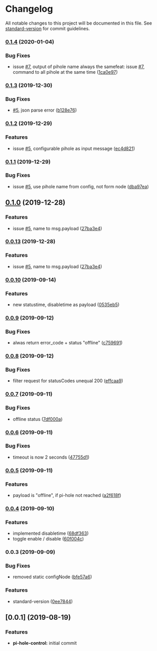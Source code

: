 # Changelog

All notable changes to this project will be documented in this file. See [standard-version](https://github.com/conventional-changelog/standard-version) for commit guidelines.

### [0.1.4](https://github.com/naimo84/node-red-contrib-pi-hole-remote/compare/v0.1.3...v0.1.4) (2020-01-04)


### Bug Fixes

* issue [#7](https://github.com/naimo84/node-red-contrib-pi-hole-remote/issues/7), output of pihole name always the samefeat: issue [#7](https://github.com/naimo84/node-red-contrib-pi-hole-remote/issues/7), command to all pihole at the same time ([1ca0e97](https://github.com/naimo84/node-red-contrib-pi-hole-remote/commit/1ca0e9716fdd3be68ab0f0165348d3fcf74d6daf))

### [0.1.3](https://github.com/naimo84/node-red-contrib-pi-hole-remote/compare/v0.1.2...v0.1.3) (2019-12-30)


### Bug Fixes

* [#5](https://github.com/naimo84/node-red-contrib-pi-hole-remote/issues/5), json parse error ([b128e76](https://github.com/naimo84/node-red-contrib-pi-hole-remote/commit/b128e7605dec17fe222750beda519b85f10c105d))

### [0.1.2](https://github.com/naimo84/node-red-contrib-pi-hole-remote/compare/v0.1.1...v0.1.2) (2019-12-29)


### Features

* issue [#5](https://github.com/naimo84/node-red-contrib-pi-hole-remote/issues/5), configurable pihole as input message ([ec4d821](https://github.com/naimo84/node-red-contrib-pi-hole-remote/commit/ec4d821da23992dea812b9d830ebb42f60ac3526))

### [0.1.1](https://github.com/naimo84/node-red-contrib-pi-hole-remote/compare/v0.1.0...v0.1.1) (2019-12-29)


### Bug Fixes

* issue [#5](https://github.com/naimo84/node-red-contrib-pi-hole-remote/issues/5), use pihole name from config, not form node ([dba97ea](https://github.com/naimo84/node-red-contrib-pi-hole-remote/commit/dba97ea))

## [0.1.0](https://github.com/naimo84/node-red-contrib-pi-hole-remote/compare/v0.0.10...v0.1.0) (2019-12-28)


### Features

* issue [#5](https://github.com/naimo84/node-red-contrib-pi-hole-remote/issues/5), name to msg.payload ([27ba3e4](https://github.com/naimo84/node-red-contrib-pi-hole-remote/commit/27ba3e4))

### [0.0.13](https://github.com/naimo84/node-red-contrib-pi-hole-remote/compare/v0.0.10...v0.0.13) (2019-12-28)


### Features

* issue [#5](https://github.com/naimo84/node-red-contrib-pi-hole-remote/issues/5), name to msg.payload ([27ba3e4](https://github.com/naimo84/node-red-contrib-pi-hole-remote/commit/27ba3e4))

### [0.0.10](https://github.com/naimo84/node-red-contrib-pi-hole-remote/compare/v0.0.9...v0.0.10) (2019-09-14)


### Features

* new statustime, disabletime as payload ([0535eb5](https://github.com/naimo84/node-red-contrib-pi-hole-remote/commit/0535eb5))

### [0.0.9](https://github.com/naimo84/node-red-contrib-pi-hole-remote/compare/v0.0.8...v0.0.9) (2019-09-12)


### Bug Fixes

* alwas return error_code + status "offline" ([c759691](https://github.com/naimo84/node-red-contrib-pi-hole-remote/commit/c759691))

### [0.0.8](https://github.com/naimo84/node-red-contrib-pi-hole-remote/compare/v0.0.7...v0.0.8) (2019-09-12)


### Bug Fixes

* filter request for statusCodes unequal 200 ([effcaa9](https://github.com/naimo84/node-red-contrib-pi-hole-remote/commit/effcaa9))

### [0.0.7](https://github.com/naimo84/node-red-contrib-pi-hole-remote/compare/v0.0.6...v0.0.7) (2019-09-11)


### Bug Fixes

* offline status ([7df000a](https://github.com/naimo84/node-red-contrib-pi-hole-remote/commit/7df000a))

### [0.0.6](https://github.com/naimo84/node-red-contrib-pi-hole-remote/compare/v0.0.5...v0.0.6) (2019-09-11)


### Bug Fixes

* timeout is now 2 seconds ([47755d1](https://github.com/naimo84/node-red-contrib-pi-hole-remote/commit/47755d1))

### [0.0.5](https://github.com/naimo84/node-red-contrib-pi-hole-remote/compare/v0.0.4...v0.0.5) (2019-09-11)


### Features

* payload is "offline", if pi-hole not reached ([a2f618f](https://github.com/naimo84/node-red-contrib-pi-hole-remote/commit/a2f618f))

### [0.0.4](https://github.com/naimo84/node-red-contrib-pi-hole-remote/compare/v0.0.3...v0.0.4) (2019-09-10)


### Features

* implemented disabletime ([68df363](https://github.com/naimo84/node-red-contrib-pi-hole-remote/commit/68df363))
* toggle enable / disable ([60f004c](https://github.com/naimo84/node-red-contrib-pi-hole-remote/commit/60f004c))

### 0.0.3 (2019-09-09)


### Bug Fixes

* removed static configNode ([bfe57a6](https://github.com/naimo84/node-red-contrib-pi-hole-remote/commit/bfe57a6))


### Features

* standard-version ([0ee7844](https://github.com/naimo84/node-red-contrib-pi-hole-remote/commit/0ee7844))

<a name="0.0.1"></a>
## [0.0.1] (2019-08-19)

### Features

* **pi-hole-control:** initial commit